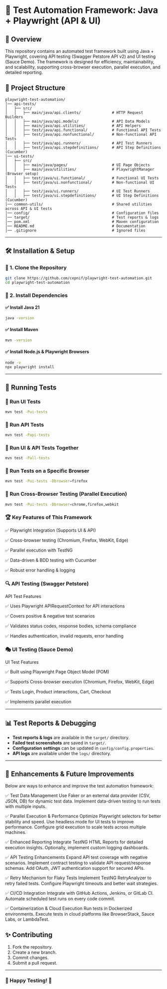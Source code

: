 # 🚀 Test Automation Framework: Java + Playwright (API & UI)

## 📌 Overview
This repository contains an automated test framework built using Java + Playwright, covering API testing (Swagger Petstore API v2) and UI testing (Sauce Demo). The framework is designed for efficiency, maintainability, and scalability, supporting cross-browser execution, parallel execution, and detailed reporting.
## 📁 Project Structure
```
playwright-test-automation/
│── api-tests/
│   ├── src/
│   │   ├── main/java/api.clients/              # HTTP Request Builders
│   │   ├── main/java/api.models/               # API Data Models
│   │   ├── main/java/api.utilities/            # API Helpers
│   │   ├── test/java/api.functional/           # Functional API Tests
│   │   ├── test/java/api.nonfunctional/        # Non-functional API Tests
│   │   ├── test/java/api.runners/              # API Test Runners
│   │   ├── test/java/api.stepdefinitions/      # API Step Definitions (Cucumber)
│── ui-tests/
│   ├── src/
│   │   ├── main/java/pages/                    # UI Page Objects
│   │   ├── main/java/utilities/                # PlaywrightManager (Browser setup)
│   │   ├── test/java/ui.functional/            # Functional UI Tests
│   │   ├── test/java/ui.nonfunctional/         # Non-functional UI Tests
│   │   ├── test/java/ui.runners/               # UI Test Runners
│   │   ├── test/java/ui.stepdefinitions/       # UI Step Definitions (Cucumber)
│── common-utils/                               # Shared utilities across API & UI tests
│── config/                                     # Configuration files
│── target/                                     # Test reports & logs
│── pom.xml                                     # Maven configuration
│── README.md                                   # Documentation
│── .gitignore                                  # Ignored files
```

---

## 🛠️ Installation & Setup

### **🔹 1. Clone the Repository**
```sh
git clone https://github.com/cepnif/playwright-test-automation.git
cd playwright-test-automation
```

### **🔹 2. Install Dependencies**

#### ✅ **Install Java 21**
```sh
java -version
```

#### ✅ **Install Maven**
```sh
mvn -version
```

#### ✅ **Install Node.js & Playwright Browsers**
```sh
node -v
npx playwright install
```

---

## 🚀 Running Tests

### **🔹 Run UI Tests**
```sh
mvn test -Pui-tests
```

### **🔹 Run API Tests**
```sh
mvn test -Papi-tests
```

### **🔹 Run UI & API Tests Together**
```sh
mvn test -Pall-tests
```

### **🔹 Run Tests on a Specific Browser**
```sh
mvn test -Pui-tests -Dbrowser=firefox
```

### **🔹 Run Cross-Browser Testing (Parallel Execution)**
```sh
mvn test -Pui-tests -Dbrowser=chrome,firefox,webkit
```


### 🏆 Key Features of This Framework

✅ Playwright Integration (Supports UI & API)

✅ Cross-browser testing (Chromium, Firefox, WebKit, Edge)

✅ Parallel execution with TestNG

✅ Data-driven & BDD testing with Cucumber

✅ Robust error handling & logging


### 🔍 API Testing (Swagger Petstore)
API Test Features

✅ Uses Playwright APIRequestContext for API interactions

✅ Covers positive & negative test scenarios

✅ Validates status codes, response bodies, schema compliance

✅ Handles authentication, invalid requests, error handling

### 🎭 UI Testing (Sauce Demo)
UI Test Features

✅ Built using Playwright Page Object Model (POM)

✅ Supports Cross-browser execution (Chromium, Firefox, WebKit, Edge)

✅ Tests Login, Product interactions, Cart, Checkout

✅ Implements parallel execution


---

## 📊 Test Reports & Debugging
- **Test reports & logs** are available in the `target/` directory.
- **Failed test screenshots** are saved in `target/`.
- **Configuration settings** can be updated in `config/config.properties`.
- **API logs** are available under the `logs/` directory.

---

## 🔧 Enhancements & Future Improvements

Below are ways to enhance and improve the test automation framework:

✅ Test Data Management
 Use Faker or an external data provider (CSV, JSON, DB) for dynamic test data.
Implement data-driven testing to run tests with multiple inputs.

✅ Parallel Execution & Performance
Optimize Playwright selectors for better stability and speed.
Use headless mode for UI tests to improve performance.
Configure grid execution to scale tests across multiple machines.

✅ Enhanced Reporting
Integrate TestNG HTML Reports for detailed execution insights.
Optionally, implement custom logging dashboards.

✅ API Testing Enhancements
Expand API test coverage with negative scenarios.
Implement contract testing to validate API request/response schemas.
Add OAuth, JWT authentication support for secured APIs.

✅ Retry Mechanism for Flaky Tests
Implement TestNG RetryAnalyzer to retry failed tests.
Configure Playwright timeouts and better wait strategies.

✅ CI/CD Integration
Integrate with GitHub Actions, Jenkins, or GitLab CI.
Automate scheduled test runs on every code commit.

✅ Containerization & Cloud Execution
Run tests in Dockerized environments.
Execute tests in cloud platforms like BrowserStack, Sauce Labs, or LambdaTest.


## ✨ Contributing

1. Fork the repository.
2. Create a new branch.
3. Commit changes.
4. Submit a pull request.

---

### 🚀 Happy Testing! 🎯
